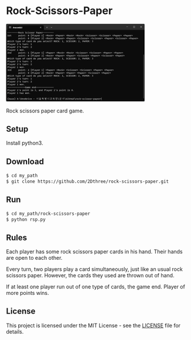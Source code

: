 # Rock-Scissors-Paper

<img src = "./screenshots/banner.png" width="75%">

Rock scissors paper card game.

## Setup

Install python3.

## Download

```
$ cd my_path
$ git clone https://github.com/2Dthree/rock-scissors-paper.git
```

## Run

```
$ cd my_path/rock-scissors-paper
$ python rsp.py
```

## Rules

Each player has some rock scissors paper cards in his hand. Their hands are open to each other.

Every turn, two players play a card simultaneously, just like an usual rock scissors paper. However, the cards they used are thrown out of hand.

If at least one player run out of one type of cards, the game end. Player of more points wins.

## License

This project is licensed under the MIT License - see the [LICENSE](./LICENSE) file for details.
